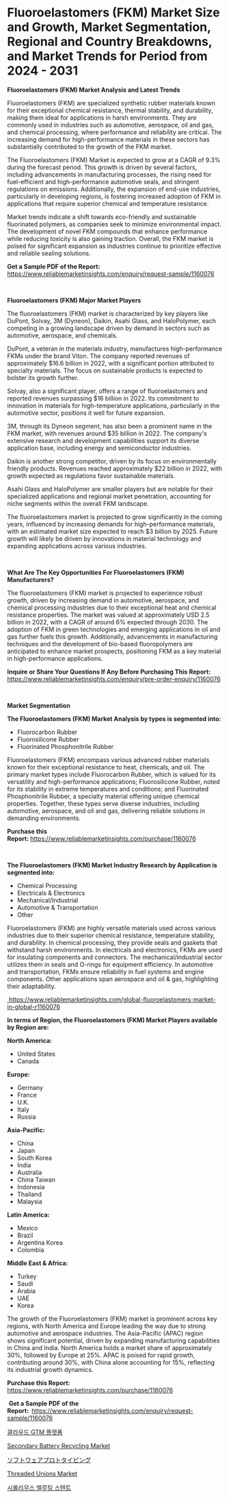 <p><h1>Fluoroelastomers (FKM) Market Size and Growth, Market Segmentation, Regional and Country Breakdowns, and Market Trends for Period from 2024 -  2031</h1></p><p><strong>Fluoroelastomers (FKM) Market Analysis and Latest Trends</strong></p>
<p><p>Fluoroelastomers (FKM) are specialized synthetic rubber materials known for their exceptional chemical resistance, thermal stability, and durability, making them ideal for applications in harsh environments. They are commonly used in industries such as automotive, aerospace, oil and gas, and chemical processing, where performance and reliability are critical. The increasing demand for high-performance materials in these sectors has substantially contributed to the growth of the FKM market.</p><p>The Fluoroelastomers (FKM) Market is expected to grow at a CAGR of 9.3% during the forecast period. This growth is driven by several factors, including advancements in manufacturing processes, the rising need for fuel-efficient and high-performance automotive seals, and stringent regulations on emissions. Additionally, the expansion of end-use industries, particularly in developing regions, is fostering increased adoption of FKM in applications that require superior chemical and temperature resistance.</p><p>Market trends indicate a shift towards eco-friendly and sustainable fluorinated polymers, as companies seek to minimize environmental impact. The development of novel FKM compounds that enhance performance while reducing toxicity is also gaining traction. Overall, the FKM market is poised for significant expansion as industries continue to prioritize effective and reliable sealing solutions.</p></p>
<p><strong>Get a Sample PDF of the Report:&nbsp;</strong> <a href="https://www.reliablemarketinsights.com/enquiry/request-sample/1160076">https://www.reliablemarketinsights.com/enquiry/request-sample/1160076</a></p>
<p>&nbsp;</p>
<p><strong>Fluoroelastomers (FKM) Major Market Players</strong></p>
<p><p>The fluoroelastomers (FKM) market is characterized by key players like DuPont, Solvay, 3M (Dyneon), Daikin, Asahi Glass, and HaloPolymer, each competing in a growing landscape driven by demand in sectors such as automotive, aerospace, and chemicals. </p><p>DuPont, a veteran in the materials industry, manufactures high-performance FKMs under the brand Viton. The company reported revenues of approximately $16.6 billion in 2022, with a significant portion attributed to specialty materials. The focus on sustainable products is expected to bolster its growth further.</p><p>Solvay, also a significant player, offers a range of fluoroelastomers and reported revenues surpassing $16 billion in 2022. Its commitment to innovation in materials for high-temperature applications, particularly in the automotive sector, positions it well for future expansion. </p><p>3M, through its Dyneon segment, has also been a prominent name in the FKM market, with revenues around $35 billion in 2022. The company's extensive research and development capabilities support its diverse application base, including energy and semiconductor industries. </p><p>Daikin is another strong competitor, driven by its focus on environmentally friendly products. Revenues reached approximately $22 billion in 2022, with growth expected as regulations favor sustainable materials.</p><p>Asahi Glass and HaloPolymer are smaller players but are notable for their specialized applications and regional market penetration, accounting for niche segments within the overall FKM landscape.</p><p>The fluoroelastomers market is projected to grow significantly in the coming years, influenced by increasing demands for high-performance materials, with an estimated market size expected to reach $3 billion by 2025. Future growth will likely be driven by innovations in material technology and expanding applications across various industries.</p></p>
<p>&nbsp;</p>
<p><strong>What Are The Key Opportunities For Fluoroelastomers (FKM) Manufacturers?</strong></p>
<p><p>The fluoroelastomers (FKM) market is projected to experience robust growth, driven by increasing demand in automotive, aerospace, and chemical processing industries due to their exceptional heat and chemical resistance properties. The market was valued at approximately USD 2.5 billion in 2022, with a CAGR of around 6% expected through 2030. The adoption of FKM in green technologies and emerging applications in oil and gas further fuels this growth. Additionally, advancements in manufacturing techniques and the development of bio-based fluoropolymers are anticipated to enhance market prospects, positioning FKM as a key material in high-performance applications.</p></p>
<p><strong>Inquire or Share Your Questions If Any Before Purchasing This Report:</strong> <a href="https://www.reliablemarketinsights.com/enquiry/pre-order-enquiry/1160076">https://www.reliablemarketinsights.com/enquiry/pre-order-enquiry/1160076</a></p>
<p>&nbsp;</p>
<p><strong>Market Segmentation</strong></p>
<p><strong>The Fluoroelastomers (FKM) Market Analysis by types is segmented into:</strong></p>
<p><ul><li>Fluorocarbon Rubber</li><li>Fluorosilicone Rubber</li><li>Fluorinated Phosphonitrile Rubber</li></ul></p>
<p><p>Fluoroelastomers (FKM) encompass various advanced rubber materials known for their exceptional resistance to heat, chemicals, and oil. The primary market types include Fluorocarbon Rubber, which is valued for its versatility and high-performance applications; Fluorosilicone Rubber, noted for its stability in extreme temperatures and conditions; and Fluorinated Phosphonitrile Rubber, a specialty material offering unique chemical properties. Together, these types serve diverse industries, including automotive, aerospace, and oil and gas, delivering reliable solutions in demanding environments.</p></p>
<p><strong>Purchase this Report:&nbsp;</strong><a href="https://www.reliablemarketinsights.com/purchase/1160076">https://www.reliablemarketinsights.com/purchase/1160076</a></p>
<p>&nbsp;</p>
<p><strong>The Fluoroelastomers (FKM) Market Industry Research by Application is segmented into:</strong></p>
<p><ul><li>Chemical Processing</li><li>Electricals & Electronics</li><li>Mechanical/Industrial</li><li>Automotive & Transportation</li><li>Other</li></ul></p>
<p><p>Fluoroelastomers (FKM) are highly versatile materials used across various industries due to their superior chemical resistance, temperature stability, and durability. In chemical processing, they provide seals and gaskets that withstand harsh environments. In electricals and electronics, FKMs are used for insulating components and connectors. The mechanical/industrial sector utilizes them in seals and O-rings for equipment efficiency. In automotive and transportation, FKMs ensure reliability in fuel systems and engine components. Other applications span aerospace and oil & gas, highlighting their adaptability.</p></p>
<p><a href="https://www.reliablemarketinsights.com/global-fluoroelastomers-market-in-global-r1160076">&nbsp;https://www.reliablemarketinsights.com/global-fluoroelastomers-market-in-global-r1160076</a></p>
<p><strong>In terms of Region, the Fluoroelastomers (FKM) Market Players available by Region are:</strong></p>
<p>
    <p> <strong> North America: </strong>
        <ul>
            <li>United States</li>
            <li>Canada</li>
        </ul>
        </p> 
    <p> <strong> Europe: </strong>
        <ul>
            <li>Germany</li>
            <li>France</li>
            <li>U.K.</li>
            <li>Italy</li>
            <li>Russia</li>
        </ul>
        </p> 
    <p> <strong> Asia-Pacific: </strong>
        <ul>
            <li>China</li>
            <li>Japan</li>
            <li>South Korea</li>
            <li>India</li>
            <li>Australia</li>
            <li>China Taiwan</li>
            <li>Indonesia</li>
            <li>Thailand</li>
            <li>Malaysia</li>
        </ul>
        </p> 
    <p> <strong> Latin America: </strong>
        <ul>
            <li>Mexico</li>
            <li>Brazil</li>
            <li>Argentina Korea</li>
            <li>Colombia</li>
        </ul>
        </p> 
    <p> <strong> Middle East & Africa: </strong>
        <ul>
            <li>Turkey</li>
            <li>Saudi</li>
            <li>Arabia</li>
            <li>UAE</li>
            <li>Korea</li>
        </ul>
    </p>
    </p>
<p><p>The growth of the Fluoroelastomers (FKM) market is prominent across key regions, with North America and Europe leading the way due to strong automotive and aerospace industries. The Asia-Pacific (APAC) region shows significant potential, driven by expanding manufacturing capabilities in China and India. North America holds a market share of approximately 30%, followed by Europe at 25%. APAC is poised for rapid growth, contributing around 30%, with China alone accounting for 15%, reflecting its industrial growth dynamics.</p></p>
<p><strong>Purchase this Report: </strong><a href="https://www.reliablemarketinsights.com/purchase/1160076">https://www.reliablemarketinsights.com/purchase/1160076</a></p>
<p>&nbsp;<strong>Get a Sample PDF of the Report:&nbsp;&nbsp;</strong><a href="https://www.reliablemarketinsights.com/enquiry/request-sample/1160076">https://www.reliablemarketinsights.com/enquiry/request-sample/1160076</a></p>
<p><strong></strong></p>
<p><p><a href="https://medium.com/@conradkirrlin76575/cloud-gtm-platforms-market-%EC%9D%98-%EA%B8%80%EB%A1%9C%EB%B2%8C-%EC%8B%9C%EC%9E%A5-%EA%B0%9C%EC%9A%94%EB%8A%94-%EC%A0%84-%EC%84%B8%EA%B3%84-%EB%B0%8F-%EC%A3%BC%EC%9A%94-%EC%8B%9C%EC%9E%A5%EC%9D%98-%EC%82%B0%EC%97%85%EC%97%90-%EC%98%81%ED%96%A5%EC%9D%84-%EB%AF%B8%EC%B9%98%EB%8A%94-%EC%A3%BC%EC%9A%94-%ED%8A%B8%EB%A0%8C%EB%93%9C%EC%97%90-%EB%8C%80%ED%95%9C-%EB%8F%85%ED%8A%B9%ED%95%9C-%EA%B4%80%EC%A0%90%EC%9D%84-%EC%A0%9C%EA%B3%B5%ED%95%A9%EB%8B%88%EB%8B%A4-e328d22446c7">클라우드 GTM 플랫폼</a></p><p><a href="https://www.linkedin.com/pulse/secondary-battery-recycling-market-size-growth-trends-yrmrc?trackingId=gruAbqP1QX%2BP18kdTIzXIg%3D%3D">Secondary Battery Recycling Market</a></p><p><a href="https://medium.com/@maryamschultz/software-prototyping-market-%E3%81%AF-%E3%82%B3%E3%82%B9%E3%83%88%E7%AE%A1%E7%90%86%E3%81%A8%E5%8A%B9%E7%8E%87%E5%90%91%E4%B8%8A%E3%82%92%E5%84%AA%E5%85%88%E3%81%97%E3%81%BE%E3%81%99-%E3%81%95%E3%82%89%E3%81%AB-%E5%A0%B1%E5%91%8A%E6%9B%B8%E3%81%AF%E5%B8%82%E5%A0%B4%E3%81%AE%E9%9C%80%E8%A6%81%E9%9D%A2%E3%81%A8%E4%BE%9B%E7%B5%A6%E9%9D%A2%E3%81%AE%E4%B8%A1%E6%96%B9%E3%82%92%E3%82%AB%E3%83%90%E3%83%BC%E3%81%97%E3%81%A6%E3%81%84%E3%81%BE%E3%81%99-software-85f3e5315cbc">ソフトウェアプロトタイピング</a></p><p><a href="https://www.linkedin.com/pulse/global-threaded-unions-market-product-type-application-2nfvc?trackingId=gUPlYDlNQqGLYGor%2BYL3uw%3D%3D">Threaded Unions Market</a></p><p><a href="https://medium.com/@conradkirrlin76575/sirolimus-eluting-stent-market-%EC%9D%98-%EA%B8%80%EB%A1%9C%EB%B2%8C-%EC%8B%9C%EC%9E%A5-%EA%B0%9C%EC%9A%94%EB%8A%94-%EC%A0%84-%EC%84%B8%EA%B3%84-%EB%B0%8F-%EC%A3%BC%EC%9A%94-%EC%8B%9C%EC%9E%A5%EC%9D%98-%EC%82%B0%EC%97%85%EC%97%90-%EC%98%81%ED%96%A5%EC%9D%84-%EB%AF%B8%EC%B9%98%EB%8A%94-%EC%A3%BC%EC%9A%94-%ED%8A%B8%EB%A0%8C%EB%93%9C%EC%97%90-%EB%8C%80%ED%95%9C-%EB%8F%85%ED%8A%B9%ED%95%9C-%EA%B4%80%EC%A0%90%EC%9D%84-%EC%A0%9C%EA%B3%B5%ED%95%A9%EB%8B%88%EB%8B%A4-058f53675102">시롤리무스 엘루팅 스텐트</a></p></p>